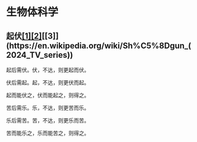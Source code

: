 # 生物体科学

## 起伏[[1]](https://en.wikipedia.org/wiki/Seraphim_Falls)[[2]](https://en.wikipedia.org/wiki/Sherlock_(TV_series))[[3]](https://en.wikipedia.org/wiki/Sh%C5%8Dgun_(2024_TV_series))

起后需伏。伏，不达，则更起而伏。

伏后需起。起，不达，则更伏而起。

起而能伏之，伏而能起之，则得之。

苦后需乐。乐，不达，则更苦而乐。

乐后需苦。苦，不达，则更乐而苦。

苦而能乐之，乐而能苦之，则得之。
